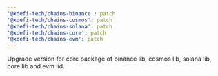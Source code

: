 ```yaml
---
'@xdefi-tech/chains-binance': patch
'@xdefi-tech/chains-cosmos': patch
'@xdefi-tech/chains-solana': patch
'@xdefi-tech/chains-core': patch
'@xdefi-tech/chains-evm': patch
---
```


Upgrade version for core package of binance lib, cosmos lib, solana lib, core lib and evm lid.
